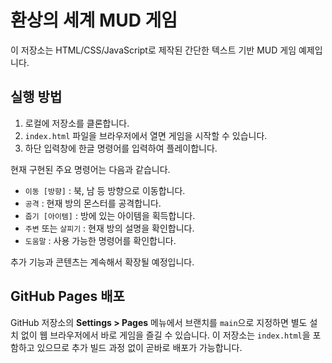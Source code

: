 # 환상의 세계 MUD 게임

이 저장소는 HTML/CSS/JavaScript로 제작된 간단한 텍스트 기반 MUD 게임 예제입니다.

## 실행 방법

1. 로컬에 저장소를 클론합니다.
2. `index.html` 파일을 브라우저에서 열면 게임을 시작할 수 있습니다.
3. 하단 입력창에 한글 명령어를 입력하여 플레이합니다.

현재 구현된 주요 명령어는 다음과 같습니다.

- `이동 [방향]` : 북, 남 등 방향으로 이동합니다.
- `공격` : 현재 방의 몬스터를 공격합니다.
- `줍기 [아이템]` : 방에 있는 아이템을 획득합니다.
- `주변` 또는 `살피기` : 현재 방의 설명을 확인합니다.
- `도움말` : 사용 가능한 명령어를 확인합니다.

추가 기능과 콘텐츠는 계속해서 확장될 예정입니다.

## GitHub Pages 배포

GitHub 저장소의 **Settings > Pages** 메뉴에서 브랜치를 `main`으로 지정하면 별도 설치 없이 웹 브라우저에서 바로 게임을 즐길 수 있습니다. 이 저장소는 `index.html`을 포함하고 있으므로 추가 빌드 과정 없이 곧바로 배포가 가능합니다.
